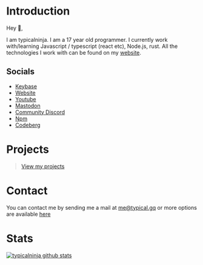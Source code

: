 # Introduction

Hey 👋,

I am typicalninja. I am a 17 year old programmer. I currently work with/learning Javascript / typescript (react etc), Node.js, rust.
All the technologies I work with can be found on my [website](https://typical.gq).

## Socials

* [Keybase](https://keybase.io/typicalninja)
* [Website](https://typical.gq)
* [Youtube](https://www.youtube.com/@typical_ninja)
* [Mastodon](https://mastodon.social/@typicalninja)
* [Community Discord](https://discord.com/invite/ynwckXS9T2)
* [Npm](https://www.npmjs.com/~typicalninja21)
* [Codeberg](https://codeberg.org/typicalninja)

# Projects

> [View my projects](https://typical.gq/@me/projects)

# Contact 

You can contact me by sending me a mail at [me@typical.gq](mailto:me@typical.gq) or more options are available [here](https://typical.gq/contact)

# Stats

[![typicalninja github stats](https://github-readme-stats.vercel.app/api?username=typicalninja&count_private=true&show_border=false&show_icons=true&theme=nightowl)](https://github.com/typicalninja)

